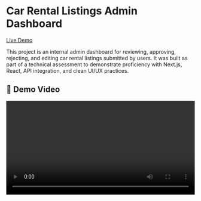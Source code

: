 # Car Rental Listings Admin Dashboard

[Live Demo](https://car-rental-dashboard-yashraj-jaiswal-project.vercel.app)

This project is an internal admin dashboard for reviewing, approving, rejecting, and editing car rental listings submitted by users. It was built as part of a technical assessment to demonstrate proficiency with Next.js, React, API integration, and clean UI/UX practices.

## 🎥 Demo Video

<video src="./public/videos/demo-video.webm" controls width="100%" />

## Features

- **Login & Authentication**: Secure login (email & password, with registration on first sign-in), using NextAuth.
- **Dashboard**: Paginated, sortable table view of all car rental listings, fetched from an API (SQLite-backed).
- **Actionable Table**: Each listing row provides Approve, Reject, Edit, and Delete actions. Approve/Reject update listing status immediately.
- **Edit Listings**: Editing opens a form with pre-filled data for updating car name, description, or owner.
- **Generate Mock Listings**: Quickly populate the database with demo data for easy testing.
- **Sorting & Pagination**: Easily sort listings by Car Name, Owner, Status, Submission date, or Last update. Pagination ensures performance with many listings.
- **Feedback Messaging**: Uses React Context & hooks to display success/error toasts on actions.
- **Route Protection**: All dashboard and API routes require authentication; unauthenticated users are redirected to login.
- **Responsive Design**: TailwindCSS ensures a mobile- and desktop-friendly UI with accessible components.

## Stretch Goals

- [x] Filtering by listing status (approved, pending, rejected)
- [x] Audit trail/logging
- [x] Performance optimizations (uses React Query, only re-renders changed rows)
- [x] Vercel deployment instructions

## Tech Stack

- **Framework:** Next.js (with SSR, API routes, and getServerSideProps)
- **UI:** TailwindCSS, Radix UI (for components)
- **State management:** React Context API, React Query
- **Database:** Drizzle ORM with SQLite
- **Authentication:** NextAuth.js (credentials provider, secure JWT)
- **Validation:** Zod schemas, React Hook Form

## Directory Structure

- `src/pages/` — Next.js pages (login, dashboard, API routes)
- `src/components/` — Reusable UI components (listing table, edit form, etc.)
- `src/hooks/` — Custom React hooks for listings logic
- `src/lib/` — Utilities, types, db queries
- `src/constants/` — Constants and enums
- `src/styles/` — Global styles (Tailwind)

## Assessment Task

This project was built to solve the following assessment:

> **Task:** Build a Custom Admin Dashboard for Managing User-Generated Car Rental Listings. Admins can review, approve, reject, or edit listings. Use Next.js , protect routes, use React Context, TailwindCSS, sorting, pagination, and filtering. See `/login` to begin.

---

## 📸 Screenshots

### 🖥️ Dashboard Page

![Dashboard](./public/screenshots/dashboard-page.png)

### 🔽 Sort Dropdown on Dashboard

![Sort Dropdown](./public/screenshots/dashboard-sort-by-dropdown.png)

### ✅ Status Filter on Dashboard

![Status Filter](./public/screenshots/dashboard-status-filter-dropdown.png)

### ✏️ Edit Listing Form

![Edit Listing](./public/screenshots/edit-listing-page.png)

### 📑 Listing Details with Audit Logs

![Listing Info & Audit Logs](./public/screenshots/listing-info-and-audit-logs-page.png)
